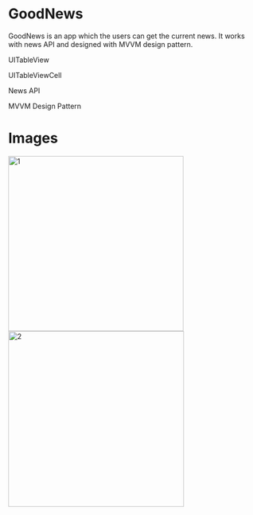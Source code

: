 # GoodNews

GoodNews is an app which the users can get the current news. It works with news API and designed with MVVM design pattern.

UITableView

UITableViewCell

News API

MVVM Design Pattern

# Images

<img width="352" alt="1" src="https://user-images.githubusercontent.com/92036779/225288323-b56bc024-3d8b-48d8-b406-7b6701b57cb5.png">
<img width="353" alt="2" src="https://user-images.githubusercontent.com/92036779/225288338-c7507f55-27b4-47d5-be97-0f227bbde45b.png">
